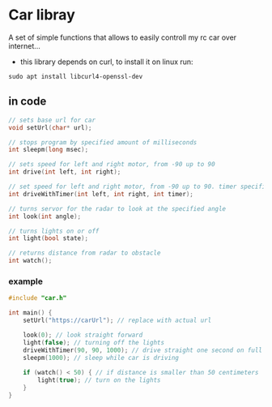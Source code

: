 # Car libray

A set of simple functions that allows to easily controll my rc car over internet...

* this library depends on curl, to install it on linux run: 
```console
sudo apt install libcurl4-openssl-dev
```


## in code

```cpp
// sets base url for car
void setUrl(char* url);

// stops program by specified amount of milliseconds
int sleepm(long msec);

// sets speed for left and right motor, from -90 up to 90
int drive(int left, int right);

// set speed for left and right motor, from -90 up to 90. timer specifies milliseconds untill stop
int driveWithTimer(int left, int right, int timer);

// turns servor for the radar to look at the specified angle
int look(int angle);

// turns lights on or off
int light(bool state);

// returns distance from radar to obstacle
int watch();
```

### example

```cpp
#include "car.h"

int main() {
    setUrl("https://carUrl"); // replace with actual url

    look(0); // look straight forward
    light(false); // turning off the lights
    driveWithTimer(90, 90, 1000); // drive straight one second on full speed
    sleepm(1000); // sleep while car is driving
    
    if (watch() < 50) { // if distance is smaller than 50 centimeters
        light(true); // turn on the lights
    }
}
```
